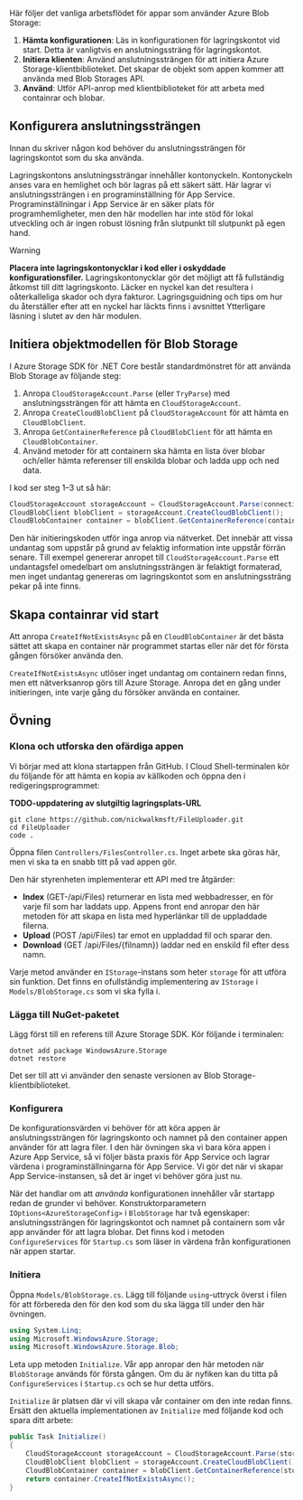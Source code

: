 Här följer det vanliga arbetsflödet för appar som använder Azure Blob Storage:

1. **Hämta konfigurationen**: Läs in konfigurationen för lagringskontot vid start. Detta är vanligtvis en anslutningssträng för lagringskontot.
1. **Initiera klienten**: Använd anslutningssträngen för att initiera Azure Storage-klientbiblioteket. Det skapar de objekt som appen kommer att använda med Blob Storages API.
1. **Använd**: Utför API-anrop med klientbiblioteket för att arbeta med containrar och blobar.

## <a name="configure-your-connection-string"></a>Konfigurera anslutningssträngen

Innan du skriver någon kod behöver du anslutningssträngen för lagringskontot som du ska använda.

Lagringskontons anslutningssträngar innehåller kontonyckeln. Kontonyckeln anses vara en hemlighet och bör lagras på ett säkert sätt. Här lagrar vi anslutningssträngen i en programinställning för App Service. Programinställningar i App Service är en säker plats för programhemligheter, men den här modellen har inte stöd för lokal utveckling och är ingen robust lösning från slutpunkt till slutpunkt på egen hand.

> [!WARNING]
> **Placera inte lagringskontonycklar i kod eller i oskyddade konfigurationsfiler.** Lagringskontonycklar gör det möjligt att få fullständig åtkomst till ditt lagringskonto. Läcker en nyckel kan det resultera i oåterkalleliga skador och dyra fakturor. Lagringsguidning och tips om hur du återställer efter att en nyckel har läckts finns i avsnittet Ytterligare läsning i slutet av den här modulen.

## <a name="initialize-the-blob-storage-object-model"></a>Initiera objektmodellen för Blob Storage

I Azure Storage SDK för .NET Core består standardmönstret för att använda Blob Storage av följande steg:

1. Anropa `CloudStorageAccount.Parse` (eller `TryParse`) med anslutningssträngen för att hämta en `CloudStorageAccount`.
1. Anropa `CreateCloudBlobClient` på `CloudStorageAccount` för att hämta en `CloudBlobClient`.
1. Anropa `GetContainerReference` på `CloudBlobClient` för att hämta en `CloudBlobContainer`.
1. Använd metoder för att containern ska hämta en lista över blobar och/eller hämta referenser till enskilda blobar och ladda upp och ned data.

I kod ser steg 1&ndash;3 ut så här:

```csharp
CloudStorageAccount storageAccount = CloudStorageAccount.Parse(connectionString); // or TryParse()
CloudBlobClient blobClient = storageAccount.CreateCloudBlobClient();
CloudBlobContainer container = blobClient.GetContainerReference(containerName);
```

Den här initieringskoden utför inga anrop via nätverket. Det innebär att vissa undantag som uppstår på grund av felaktig information inte uppstår förrän senare. Till exempel genererar anropet till `CloudStorageAccount.Parse` ett undantagsfel omedelbart om anslutningssträngen är felaktigt formaterad, men inget undantag genereras om lagringskontot som en anslutningssträng pekar på inte finns.

## <a name="create-containers-at-startup"></a>Skapa containrar vid start

Att anropa `CreateIfNotExistsAsync` på en `CloudBlobContainer` är det bästa sättet att skapa en container när programmet startas eller när det för första gången försöker använda den.

`CreateIfNotExistsAsync` utlöser inget undantag om containern redan finns, men ett nätverksanrop görs till Azure Storage. Anropa det en gång under initieringen, inte varje gång du försöker använda en container.

## <a name="exercise"></a>Övning

### <a name="clone-and-explore-the-unfinished-app"></a>Klona och utforska den ofärdiga appen

Vi börjar med att klona startappen från GitHub. I Cloud Shell-terminalen kör du följande för att hämta en kopia av källkoden och öppna den i redigeringsprogrammet:

**TODO-uppdatering av slutgiltig lagringsplats-URL**

```console
git clone https://github.com/nickwalkmsft/FileUploader.git
cd FileUploader
code .
```

Öppna filen `Controllers/FilesController.cs`. Inget arbete ska göras här, men vi ska ta en snabb titt på vad appen gör.

Den här styrenheten implementerar ett API med tre åtgärder:

* **Index** (GET-/api/Files) returnerar en lista med webbadresser, en för varje fil som har laddats upp. Appens front end anropar den här metoden för att skapa en lista med hyperlänkar till de uppladdade filerna.
* **Upload** (POST /api/Files) tar emot en uppladdad fil och sparar den.
* **Download** (GET /api/Files/{filnamn}) laddar ned en enskild fil efter dess namn.

Varje metod använder en `IStorage`-instans som heter `storage` för att utföra sin funktion. Det finns en ofullständig implementering av `IStorage` i `Models/BlobStorage.cs` som vi ska fylla i.

### <a name="add-the-nuget-package"></a>Lägga till NuGet-paketet

Lägg först till en referens till Azure Storage SDK. Kör följande i terminalen:

```console
dotnet add package WindowsAzure.Storage
dotnet restore
```

Det ser till att vi använder den senaste versionen av Blob Storage-klientbiblioteket.

### <a name="configure"></a>Konfigurera

De konfigurationsvärden vi behöver för att köra appen är anslutningssträngen för lagringskonto och namnet på den container appen använder för att lagra filer. I den här övningen ska vi bara köra appen i Azure App Service, så vi följer bästa praxis för App Service och lagrar värdena i programinställningarna för App Service. Vi gör det när vi skapar App Service-instansen, så det är inget vi behöver göra just nu.

När det handlar om att *använda* konfigurationen innehåller vår startapp redan de grunder vi behöver. Konstruktorparametern `IOptions<AzureStorageConfig>` i `BlobStorage` har två egenskaper: anslutningssträngen för lagringskontot och namnet på containern som vår app använder för att lagra blobar. Det finns kod i metoden `ConfigureServices` för `Startup.cs` som läser in värdena från konfigurationen när appen startar.

### <a name="initialize"></a>Initiera

Öppna `Models/BlobStorage.cs`. Lägg till följande `using`-uttryck överst i filen för att förbereda den för den kod som du ska lägga till under den här övningen.

```csharp
using System.Linq;
using Microsoft.WindowsAzure.Storage;
using Microsoft.WindowsAzure.Storage.Blob;
```

Leta upp metoden `Initialize`. Vår app anropar den här metoden när `BlobStorage` används för första gången. Om du är nyfiken kan du titta på `ConfigureServices` i `Startup.cs` och se hur detta utförs.

`Initialize` är platsen där vi vill skapa vår container om den inte redan finns. Ersätt den aktuella implementationen av `Initialize` med följande kod och spara ditt arbete:

```csharp
public Task Initialize()
{
    CloudStorageAccount storageAccount = CloudStorageAccount.Parse(storageConfig.ConnectionString);
    CloudBlobClient blobClient = storageAccount.CreateCloudBlobClient();
    CloudBlobContainer container = blobClient.GetContainerReference(storageConfig.FileContainerName);
    return container.CreateIfNotExistsAsync();
}
```